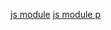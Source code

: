 
[js module](http://qiita.com/kenju/items/a8a1009f5872a8b12568)
[js module p](http://qiita.com/Im0_3/items/3d46f900aa4d4c5c3cde)
